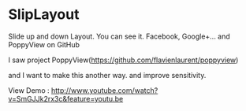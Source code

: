 SlipLayout
==========

Slide up and down Layout. You can see it. Facebook, Google+... and PoppyView on GitHub

I saw project PoppyView(https://github.com/flavienlaurent/poppyview)

and I want to make this another way. and improve sensitivity.

View Demo : http://www.youtube.com/watch?v=SmGJJk2rx3c&feature=youtu.be